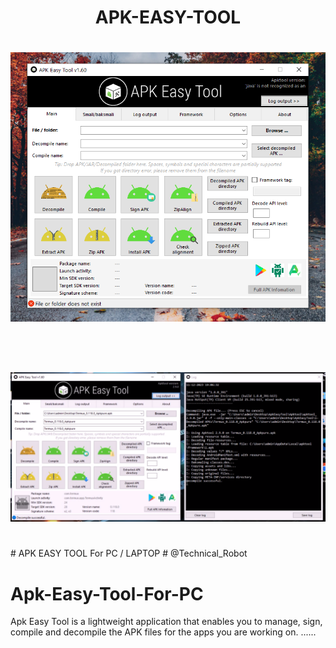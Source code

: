 <h1 align="center">APK-EASY-TOOL</h1>
<h1 align="center"><img src="Apk-Easy-Tool.png" > </h1>
<br>
<h1 align="center"><img src="Apk-Easy-Tool-Working.png" > </h1>
<br>
# APK EASY TOOL For PC / LAPTOP
# @Technical_Robot


# Apk-Easy-Tool-For-PC
Apk Easy Tool is a lightweight application that enables you to manage, sign, compile and decompile the APK files for the apps you are working on.
......
